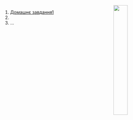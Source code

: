 <html>
<meta charset="UTF-8"/>
<script>
whoami="Дорошенко Ангеліна Олександрівна";
</script>
<title>Персональна сторінка студента</title>
<body>
<img src="me.png" width="30%" align="right"/>
<ol>

<li><a href="index.html" target="_blank">Домашнє завдання1</a></li>
<li><a href="./css/main.css" target="_blank"></a></li>
<li>...</li>

</ol>

</body>
</html>
